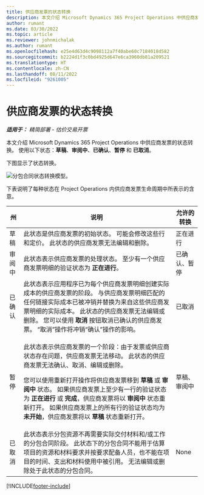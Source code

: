 ```yaml
---
title: 供应商发票的状态转换
description: 本文介绍 Microsoft Dynamics 365 Project Operations 中供应商发票的状态转换。
author: rumant
ms.date: 03/30/2022
ms.topic: article
ms.reviewer: johnmichalak
ms.author: rumant
ms.openlocfilehash: e25e4d63d4c9098112a7f40abe60c7184018d582
ms.sourcegitcommit: b2224d1f3c0bd4925d647e6ca3960db81a209521
ms.translationtype: HT
ms.contentlocale: zh-CN
ms.lasthandoff: 08/11/2022
ms.locfileid: "9261005"
---
```

# <a name="state-transitions-on-a-vendor-invoice"></a>供应商发票的状态转换

_**适用于：** 精简部署 - 估价交易开票_

本文介绍 Microsoft Dynamics 365 Project Operations 中供应商发票的状态转换。 使用以下状态：**草稿**、**审阅中**、**已确认**、**暂停** 和 **已取消**。

下图显示了状态转换。

![分包合同状态转换模型。](../media/VI_State_Model.jpg)

下表说明了每种状态在 Project Operations 内供应商发票生命周期中所表示的含意。

| 州 | 说明  | 允许的转换 |
| --- | --- | --- |
| 草稿 | 此状态是供应商发票的初始状态。 可能会修改这些行和定价。 此状态的供应商发票无法编辑和删除。 | 正在进行 |
| 审阅中 | 此状态表示供应商发票的处理状态。 至少有一个供应商发票明细的验证状态为 **正在进行**。 | 已确认、暂停 |
| 已确认 | 此状态表示应用程序已为每个供应商发票明细创建实际成本的供应商发票的阶段。 与供应商发票明细匹配的任何链接实际成本已被冲销并替换为来自这些供应商发票明细的实际成本。 此状态的供应商发票无法编辑或删除。 您可以使用 **取消** 按钮取消已确认的供应商发票。 “取消”操作将冲销“确认”操作的影响。 | 已取消 |
| 暂停 | <p>此状态表示供应商发票的一个阶段：由于发票或供应商状态存在问题，供应商发票无法移动。 此状态的供应商发票无法确认、取消、编辑或删除。</p><p>您可以使用重新打开操作将供应商发票移到 **草稿** 或 **审阅中** 状态。 如果供应商发票上至少有一行的验证状态为 **正在进行** 或 **完成**，供应商发票将以 **审阅中** 状态重新打开。 如果供应商发票上的所有行的验证状态均为 **未开始**，供应商发票将以 **草稿** 状态重新打开。</p> | 草稿、审阅中 |
| 已取消 | 此状态表示分包资源不再需要实际交付材料和/或工作的分包合同阶段。 此状态下的分包合同不能用于估算项目的资源和材料要求并按要求配备人员，也不能在项目的时间、支出和材料使用中被引用。 无法编辑或删除处于此状态的分包合同。 | None |

[!INCLUDE[footer-include](../../includes/footer-banner.md)]
